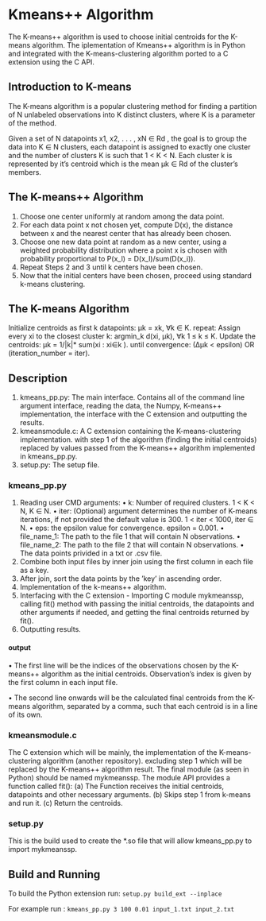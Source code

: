 # Kmeans++ Algorithm
 The K-means++ algorithm is used to choose initial centroids for the K-means algorithm.
 The iplementation of Kmeans++ algorithm is in Python and integrated with the K-means-clustering algorithm ported to a C extension using the C API.

## Introduction to K-means
The K-means algorithm is a popular clustering method for finding a partition of N unlabeled observations into K distinct clusters, where K is a parameter of the method.

Given a set of N datapoints x1, x2, . . . , xN ∈ Rd , the goal is to group the data into K ∈ N clusters, each datapoint is assigned to exactly one cluster and the number of clusters K is such that 1 < K < N. Each cluster k is represented by it’s centroid which is the mean µk ∈ Rd of the cluster’s members.

 ## The K-means++ Algorithm
 
 1. Choose one center uniformly at random among the data point.
 2. For each data point x not chosen yet, compute D(x), the distance between x and the nearest center that has already been chosen.
 3. Choose one new data point at random as a new center, using a weighted probability distribution where a point x is chosen with probability proportional to  P(x_l) = D(x_l)/sum(D(x_i)).
 4. Repeat Steps 2 and 3 until k centers have been chosen.
 5. Now that the initial centers have been chosen, proceed using standard k-means clustering.

## The K-means Algorithm
Initialize centroids as first k datapoints: µk = xk, ∀k ∈ K.
repeat:
Assign every xi to the closest cluster k: argmin_k d(xi, µk), ∀k 1 ≤ k ≤ K.
Update the centroids: µk = 1/|k|* sum(xi : xi∈k ).
until convergence: (∆µk < epsilon) OR (iteration_number = iter).

## Description
1. kmeans_pp.py: The main interface. Contains all of the command line argument interface, reading the data, the Numpy, K-means++ implementation, the
interface with the C extension and outputting the results.
2. kmeansmodule.c: A C extension containing the K-means-clustering implementation.
with step 1 of the algorithm (finding the initial centroids) replaced by values passed
from the K-means++ algorithm implemented in kmeans_pp.py.
3. setup.py: The setup file.

### kmeans_pp.py
1. Reading user CMD arguments:
• k: Number of required clusters. 1 < K < N, K ∈ N.
• iter: (Optional) argument determines the number of K-means iterations, if not provided the default value is 300. 1 < iter < 1000, iter ∈ N. 
• eps: the epsilon value for convergence. epsilon = 0.001.
• file_name_1: The path to the file 1 that will contain N observations.
• file_name_2: The path to the file 2 that will contain N observations.
• The data points privided in a txt or .csv file.
2. Combine both input files by inner join using the first column in each file as a key.
3. After join, sort the data points by the ’key’ in ascending order.
4. Implementation of the k-means++ algorithm.
5. Interfacing with the C extension - Importing C module mykmeanssp, calling fit() method with passing the initial centroids, the datapoints and other
arguments if needed, and getting the final centroids returned by fit().
6. Outputting results.
   
#### output
• The first line will be the indices of the observations chosen by the K-means++ algorithm as the initial centroids. Observation’s index is given by the first column in each
input file.

• The second line onwards will be the calculated final centroids from the K-means algorithm, separated by a comma, such that each centroid is in a line of its own.

### kmeansmodule.c
The C extension which will be mainly, the implementation of the K-means-clustering algorithm (another repository). excluding step 1 which will be replaced by the K-means++ algorithm result.
The final module (as seen in Python) should be named mykmeanssp.
The module API provides a function called fit(): (a) The Function receives the initial centroids, datapoints and other necessary arguments.
(b) Skips step 1 from k-means and run it.
(c) Return the centroids.

### setup.py
This is the build used to create the *.so file that will allow kmeans_pp.py to import mykmeanssp.

## Build and Running
 To build the Python extension run: `setup.py build_ext --inplace`
 
 For example run : `kmeans_pp.py 3 100 0.01 input_1.txt input_2.txt`
 

 









 
 
 
